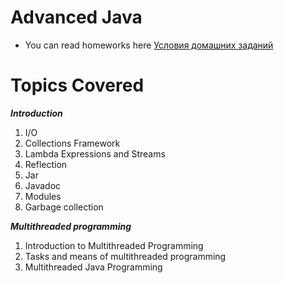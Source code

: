# Advanced Java
- You can read homeworks here [Условия домашних заданий](Homeworks.pdf)

# Topics Covered
***Introduction***
1. I/O
2. Collections Framework
3. Lambda Expressions and Streams
4. Reflection
5. Jar
6. Javadoc
7. Modules
8. Garbage collection

***Multithreaded programming***
1. Introduction to Multithreaded Programming
2. Tasks and means of multithreaded programming
3. Multithreaded Java Programming
